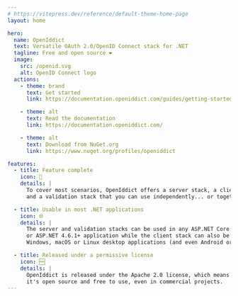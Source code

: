 ```yaml
---
# https://vitepress.dev/reference/default-theme-home-page
layout: home

hero:
  name: OpenIddict
  text: Versatile OAuth 2.0/OpenID Connect stack for .NET
  tagline: Free and open source ❤
  image:
    src: /openid.svg
    alt: OpenID Connect logo
  actions:
    - theme: brand
      text: Get started
      link: https://documentation.openiddict.com/guides/getting-started/

    - theme: alt
      text: Read the documentation
      link: https://documentation.openiddict.com/

    - theme: alt
      text: Download from NuGet.org
      link: https://www.nuget.org/profiles/openiddict

features:
  - title: Feature complete
    icon: 📜
    details: |
      To cover most scenarios, OpenIddict offers a server stack, a client stack
      and a validation stack that you can use independently... or together.

  - title: Usable in most .NET applications
    icon: 🌐
    details: |
      The server and validation stacks can be used in any ASP.NET Core 2.1+
      or ASP.NET 4.6.1+ application while the client stack can also be used in
      Windows, macOS or Linux desktop applications (and even Android or iOS apps!)

  - title: Released under a permissive license
    icon: 🆓
    details: |
      OpenIddict is released under the Apache 2.0 license, which means
      it's open source and free to use, even in commercial projects.
---
```


